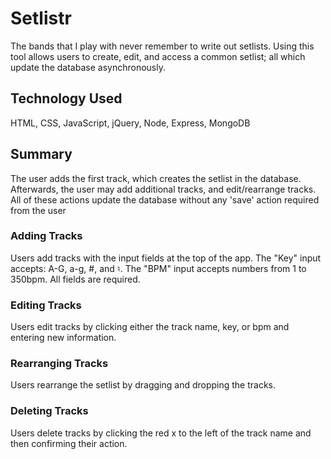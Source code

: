 # Setlistr
The bands that I play with never remember to write out setlists. Using this tool allows users to create, edit, and access a common setlist; all which update the database asynchronously.

## Technology Used
HTML, CSS, JavaScript, jQuery, Node, Express, MongoDB

## Summary
The user adds the first track, which creates the setlist in the database. Afterwards, the user may add additional tracks, and edit/rearrange tracks. All of these actions update the database without any 'save' action required from the user

### Adding Tracks
Users add tracks with the input fields at the top of the app. The "Key" input accepts: A-G, a-g, #, and ♮. The "BPM" input accepts numbers from 1 to 350bpm. All fields are required.

### Editing Tracks
Users edit tracks by clicking either the track name, key, or bpm and entering new information. 

### Rearranging Tracks
Users rearrange the setlist by dragging and dropping the tracks.

### Deleting Tracks
Users delete tracks by clicking the red x to the left of the track name and then confirming their action.